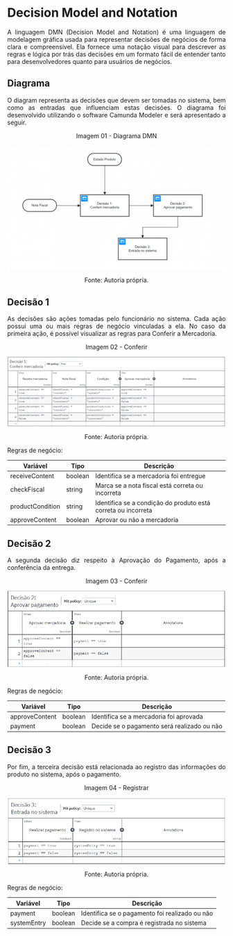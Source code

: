 <h1>Decision Model and Notation</h1>

<p align="justify">
A linguagem DMN (Decision Model and Notation) é uma linguagem de modelagem gráfica usada para representar decisões de negócios de forma clara e compreensível. Ela fornece uma notação visual para descrever as regras e lógica por trás das decisões em um formato fácil de entender tanto para desenvolvedores quanto para usuários de negócios.
</p>

<h2>Diagrama</h2>

<p align="justify">
O diagram representa as decisões que devem ser tomadas no sistema, bem como as entradas que influenciam estas decisões. O diagrama foi desenvolvido utilizando o software Camunda Modeler e será apresentado a seguir.
</p>

<p align="center">Imagem 01 - Diagrama DMN</p>

<img align="center" alt="diagrama-dmn" src="../assets/Diagrama.png">

<p align="center">Fonte: Autoria própria.</p>

<h2>Decisão 1</h2>

<p align="justify">
As decisões são ações tomadas pelo funcionário no sistema. Cada ação possui uma ou mais regras de negócio vinculadas a ela. No caso da primeira ação, é possível visualizar as regras para Conferir a Mercadoria.
</p>

<p align="center">Imagem 02 - Conferir</p>

<img align="center" alt="conferir" src="../assets/decisao_1.png">

<p align="center">Fonte: Autoria própria.</p>

<p align="justify">
Regras de negócio:

| Variável | Tipo | Descrição |
| --- | --- | --- |
| receiveContent | boolean | Identifica se a mercadoria foi entregue
| checkFiscal | string | Marca se a nota fiscal está correta ou incorreta |
| productCondition | string | Identifica se a condição do produto está correta ou incorreta |
| approveContent | boolean | Aprovar ou não a mercadoria |
</p>

<h2>Decisão 2</h2>

<p align="justify">
A segunda decisão diz respeito à Aprovação do Pagamento, após a conferência da entrega.
</p>

<p align="center">Imagem 03 - Conferir</p>

<img align="center" alt="pagamento" src="../assets/decisao_2.png">

<p align="center">Fonte: Autoria própria.</p>

<p align="justify">
Regras de negócio:

| Variável | Tipo | Descrição |
| --- | --- | --- |
| approveContent | boolean | Identifica se a mercadoria foi aprovada |
| payment | boolean | Decide se o pagamento será realizado ou não |
</p>

<h2>Decisão 3</h2>

<p align="justify">
Por fim, a terceira decisão está relacionada ao registro das informações do produto no sistema, após o pagamento.
</p>

<p align="center">Imagem 04 - Registrar</p>

<img align="center" alt="registro" src="../assets/decisao_3.png">

<p align="center">Fonte: Autoria própria.</p>

<p align="justify">
Regras de negócio:

| Variável | Tipo | Descrição |
| --- | --- | --- |
| payment | boolean | Identifica se o pagamento foi realizado ou não |
| systemEntry | boolean | Decide se a compra é registrada no sistema |
</p>